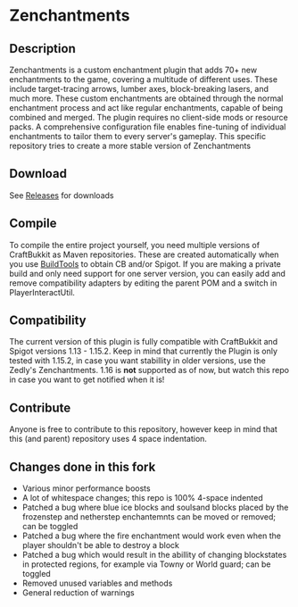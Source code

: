 # Zenchantments
## Description
Zenchantments is a custom enchantment plugin that adds 70+ new enchantments to the game, covering a multitude of different uses. These include target-tracing arrows, lumber axes, block-breaking lasers, and much more. These custom enchantments are obtained through the normal enchantment process and act like regular enchantments, capable of being combined and merged. The plugin requires no client-side mods or resource packs. A comprehensive configuration file enables fine-tuning of individual enchantments to tailor them to every server's gameplay. This specific repository tries to create a more stable version of Zenchantments

## Download
See [Releases](https://github.com/Zedly/Zenchantments/releases) for downloads

## Compile
To compile the entire project yourself, you need multiple versions of CraftBukkit as Maven repositories. These are created automatically when you use [BuildTools](https://www.spigotmc.org/wiki/buildtools/) to obtain CB and/or Spigot. If you are making a private build and only need support for one server version, you can easily add and remove compatibility adapters by editing the parent POM and a switch in PlayerInteractUtil.

## Compatibility
The current version of this plugin is fully compatible with CraftBukkit and Spigot versions 1.13 - 1.15.2. Keep in mind that currently the Plugin is only tested with 1.15.2, in case you want stabillity in older versions, use the Zedly's Zenchantments. 1.16 is **not** supported as of now, but watch this repo in case you want to get notified when it is!

## Contribute
Anyone is free to contribute to this repository, however keep in mind that this (and parent) repository uses 4 space indentation.

## Changes done in this fork
<ul>
	<li>Various minor performance boosts</li>
	<li>A lot of whitespace changes; this repo is 100% 4-space indented</li>
	<li>Patched a bug where blue ice blocks and soulsand blocks placed by the frozenstep and netherstep enchantemnts can be moved or removed; can be toggled</li>
	<li>Patched a bug where the fire enchantment would work even when the player shouldn't be able to destroy a block</li>
	<li>Patched a bug which would result in the abillity of changing blockstates in protected regions, for example via Towny or World guard; can be toggled</li>
	<li>Removed unused variables and methods</li>
	<li>General reduction of warnings</li>
</ul>
